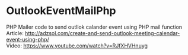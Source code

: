 # OutlookEventMailPhp
PHP Mailer code to send outllok calander event using PHP mail function <br />
Article: http://adzsol.com/create-and-send-outlook-meeting-calendar-event-using-php/  <br />
Video: https://www.youtube.com/watch?v=RJfXHVHnuyg
